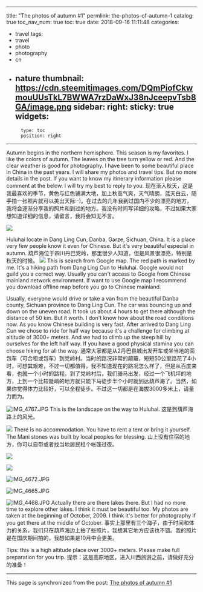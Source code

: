 
---
title: "The photos of autumn #1"
permlink: the-photos-of-autumn-1
catalog: true
toc_nav_num: true
toc: true
date: 2018-09-16 11:11:48
categories:
- travel
tags:
- travel
- photo
- photography
- cn
- nature
thumbnail: https://cdn.steemitimages.com/DQmPiofCkwmouUUsTkL7BWWA7rzDaWxJ38nJceepvTsb8GA/image.png
sidebar:
    right:
        sticky: true
widgets:
    -
        type: toc
        position: right
---


Autumn begins in the northern hemisphere. This season is my favorites. I like the colors of autumn. The leaves on the tree turn yellow or red.  And the clear weather is good for photography. I have been to some beautiful place in China in the past years. I will share my photos and travel tips.  But no more details in the post. If you want to know my itinerary information please comment at the below. I will try my  best to reply to you.
现在渐入秋天，这是我最喜欢的季节，黄色与红色铺满大地，加上秋高气爽，天气晴朗，蓝天白云，随手拍一张照片就可以美出天际:-)。在过去的几年我到过国内不少的漂亮的地方，我将会逐渐分享我的照片和到过的地方。我没有时间写详细的攻略，不过如果大家想知道详细的信息，请留言，我将会知无不言。

![](https://cdn.steemitimages.com/DQmPiofCkwmouUUsTkL7BWWA7rzDaWxJ38nJceepvTsb8GA/image.png)

Huluhai locate in Dang Ling Cun, Danba, Garze, Sichuan, China. It is a place very few people know it even for Chinese. But it's very beautiful  especial in autumn. 
葫芦海位于四川丹巴党岭，那里很少人知道，但是风景很漂亮，特别是秋天的时候。
![](https://cdn.steemitimages.com/DQmThCB4UWJnVHDhhyDm9F2dcoKUL992KBGwJdnU2Sgs1BF/image.png)
This is search from Google map. The red path is marked by me. It's a hiking path from Dang Ling Cun to Huluhai.  Google would not guild you a correct way. Usually you can't access to Google from Chinese mainland network environment. If  want to use Google map I recommend you download offline map before you go to Chinese mainland.

Usually, everyone would drive or take a van from the beautiful Danba county, Sichuan province to Dang Ling Cun. The car was bouncing up and down on the uneven road. It took us about 4 hours to get there although the distance of 50 km. But it worth. I don't know how about the road conditions now.  As you know Chinese building is very fast. After arrived to Dang Ling Cun we chose to ride for half way because it's a challenge for climbing at altitude of 3000+ meters. And we had to climb up the steep hill by ourselves for the left half way. If you have a good physical stamina you can choose hiking for all the way. 
通常大家都是从2丹巴县城出发开车或坐当地的面包车（可合租或包车）到党岭村。当时的路况非常的颠簸，短短50公里路花了4小时，可想其艰难，不过一切都值得。我不知道现在的路况怎么样了，但是从百度来看，也就一个小时的路程。到了党岭村后，我们骑马出发，经过一个飞机坪的地方，上到一个比较陡峭的地方就只能下马徒步半个小时就到达葫芦海了。当然，如果你觉得体力比较好，可以全程徒步。不过这一切都是在海拔3000多米上，请量力而为。

![IMG_4767.JPG](https://cdn.steemitimages.com/DQmaJWnXBBmCdqYz74XX3deqz8fSU5F9NKpspFR34vxQdLG/IMG_4767.JPG)
This is the landscape on the way to Huluhai.
这是到葫芦海路上的风光。

![](https://cdn.steemitimages.com/DQmf7foqFvmBWYYpzb9L9NKQWAATQfLLuH891KvcuMo36Lh/image.png)
There is no accommodation. You have to rent  a tent or bring it yourself. The Mani stones was built by local peoples for blessing.
山上没有住宿的地方，你可以自带或者找当地居民租个帐篷过夜。

![](https://cdn.steemitimages.com/DQmXX7cfY4zD18QyjzdPujmUkmbnMDdgP2eyVRVprR6kcgn/image.png)

![](https://cdn.steemitimages.com/DQmRypFUMTX6Bj9ZdNGu7P2w2XgVJokSVM6rCF1KCarDW5Y/image.png)

![IMG_4672.JPG](https://cdn.steemitimages.com/DQmWoZvSkpyRz6msaPjya53oR3vPCmF2MEJDorBUjMtu9sd/IMG_4672.JPG)

![IMG_4665.JPG](https://cdn.steemitimages.com/DQmVnmYMzKhEJ8SJQ2FBGxbgywiWiapbNPv8u4z2q2VrVzr/IMG_4665.JPG)

![IMG_4468.JPG](https://cdn.steemitimages.com/DQmeBHEheLga1RS4M4Q54XUMfN1S9ZNag8ShFntghHsxkCd/IMG_4468.JPG)
Actually there are there lakes there. But I had no more time to explore other lakes. I think it must be beautiful too. My photos are taken at the beginning of October, 2009. I think it's better for photography if you get there at the middle of October.
事实上那里有三个海子，由于时间和体力的关系，我们只在葫芦海边上拍了些照片，我想其它地方应该也不错。我的照片是在国庆期间拍的，我想如果是10月中会更美。

Tips: this is a high altitude place over 3000+ meters. Please make full preparation for you trip.
提示：这是高原地区，进入川西旅游之前，请做好充分的准备！

- - -

This page is synchronized from the post: [The photos of autumn #1](https://steemit.com/@kelvinzhang/the-photos-of-autumn-1)
